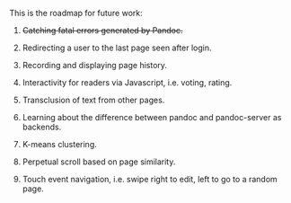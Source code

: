 This is the roadmap for future work: 

1. ~~Catching fatal errors generated by Pandoc.~~

2. Redirecting a user to the last page seen after login.

3. Recording and displaying page history.

4. Interactivity for readers via Javascript, i.e. voting, rating.

5. Transclusion of text from other pages. 

6. Learning about the difference between pandoc and pandoc-server as backends. 

7. K-means clustering. 

8. Perpetual scroll based on page similarity. 

9. Touch event navigation, i.e. swipe right to edit, left to go to a random page. 


